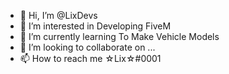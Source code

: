 - 👋 Hi, I’m @LixDevs
- 👀 I’m interested in Developing FiveM
- 🌱 I’m currently learning To Make Vehicle Models
- 💞️ I’m looking to collaborate on ...
- 📫 How to reach me ☆Lix☆#0001

<!---
LixDevs/LixDevs is a ✨ special ✨ repository because its `README.md` (this file) appears on your GitHub profile.
You can click the Preview link to take a look at your changes.
--->

